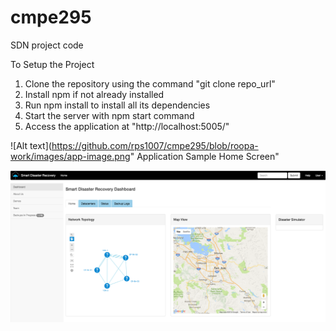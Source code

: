 # cmpe295
SDN project code


To Setup the Project

1. Clone the repository using the command "git clone repo_url"
2. Install npm if not already installed
3. Run npm install to install all its dependencies
4. Start the server with npm start command
5.  Access the application at "http://localhost:5005/"

![Alt text](https://github.com/rps1007/cmpe295/blob/roopa-work/images/app-image.png" Application Sample Home Screen"

![Application Home](/images/app-image.png)
